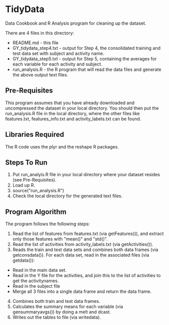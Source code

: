 # TidyData
Data Cookbook and R Analysis program for cleaning up the dataset.

There are 4 files in this directory:
- README.md - this file
- GY_tidydata_step4.txt - output for Step 4, the consolidated training and test data set with subject and activity name.
- GY_tidydata_step5.txt - output for Step 5, containing the averages for each variable for each activity and subject.
- run_analysis.R - the R program that will read the data files and generate the above output text files.

## Pre-Requisites
This program assumes that you have already downloaded and uncompressed the dataset in your local directory. You should then put the run_analysis.R file in the local directory, where the other files like features.txt, features_info.txt and activity_labels.txt can be found.

## Libraries Required
The R code uses the plyr and the reshape R packages.

## Steps To Run
1. Put run_analyis.R file in your local directory where your dataset resides (see Pre-Requisites).
2. Load up R.
3. source("run_analysis.R")
4. Check the local directory for the generated text files.

## Program Algorithm
The program follows the following steps:
1. Read the list of features from features.txt (via getFeatures()), and extract only those features with "mean()" and "std()".
2. Read the list of activities from activity_labels.txt (via getActivities()).
3. Reads the train and test data sets and combines both data frames (via getconsdata()). For each data set, read in the associated files (via getdata()):
- Read in the main data set.
- Read in the Y file for the activities, and join this to the list of activities to get the activitynames.
- Read in the subject file
- Merge all 3 files into a single data frame and return the data frame.
4. Combines both train and test data frames.
5. Calculates the summary means for each variable (via gensummaryavgs()) by doing a melt and dcast.
6. Writes out the tables to file (via writedata).
